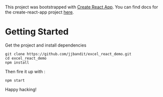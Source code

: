 This project was bootstrapped with [Create React App](https://github.com/facebookincubator/create-react-app).
You can find docs for the create-react-app project [here](https://github.com/facebookincubator/create-react-app/blob/master/packages/react-scripts/template/README.md).

# Getting Started

Get the project and install dependencies

```
git clone https://github.com/jjbandit/excel_react_demo.git
cd excel_react_demo
npm install
```

Then fire it up with :

`npm start`


Happy hacking!
